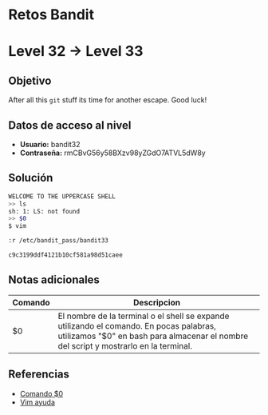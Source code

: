 # Retos Bandit

# Level 32 → Level 33

## Objetivo
After all this `git` stuff its time for another escape. Good luck!

## Datos de acceso al nivel
- **Usuario:** bandit32
- **Contraseña:** rmCBvG56y58BXzv98yZGdO7ATVL5dW8y

## Solución
```bash
WELCOME TO THE UPPERCASE SHELL
>> ls
sh: 1: LS: not found
>> $0
$ vim

:r /etc/bandit_pass/bandit33

c9c3199ddf4121b10cf581a98d51caee
```
## Notas adicionales
| Comando | Descripcion |
|---------|-------------|
| $0 | El nombre de la terminal o el shell se expande utilizando el comando. En pocas palabras, utilizamos "$0" en bash para almacenar el nombre del script y mostrarlo en la terminal. |

## Referencias
- [Comando $0](https://linuxhint.com/0-bash-script/#:~:text=The%20name%20of%20the%20terminal,display%20it%20in%20the%20terminal.)
- [Vim ayuda](https://platzi.com/tutoriales/1748-terminal-2019/6324-guia-para-usar-el-editor-de-texto-vim/?utm_source=google&utm_medium=cpc&utm_campaign=19643931773&utm_adgroup=&utm_content=&gclid=Cj0KCQiA6fafBhC1ARIsAIJjL8mNYelNCEzaxOCPWPLVgMRN4-Y-BGBhbVA2hY3QYCHJNjSkajPcXf4aAtWGEALw_wcB&gclsrc=aw.ds)
